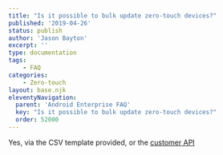 ```yaml
---
title: "Is it possible to bulk update zero-touch devices?"
published: '2019-04-26'
status: publish
author: 'Jason Bayton'
excerpt: ''
type: documentation
tags: 
    - FAQ
categories:
    - Zero-touch
layout: base.njk
eleventyNavigation:
  parent: 'Android Enterprise FAQ'
  key: "Is it possible to bulk update zero-touch devices?"
  order: 52000
--- 
```

Yes, via the CSV template provided, or the [customer API](https://developers.google.com/zero-touch/reference/customer/rest)


